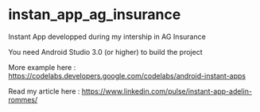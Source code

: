 # instan_app_ag_insurance
Instant App developped during my intership in AG Insurance

You need Android Studio 3.0 (or higher) to build the project

More example here :
https://codelabs.developers.google.com/codelabs/android-instant-apps

Read my article here :
https://www.linkedin.com/pulse/instant-app-adelin-rommes/

